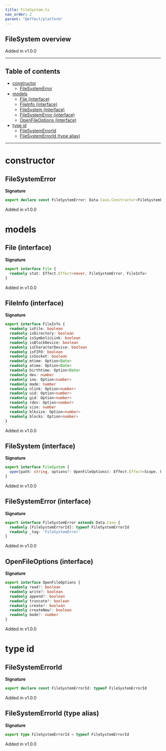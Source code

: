 ```yaml
---
title: FileSystem.ts
nav_order: 2
parent: "@effect/platform"
---
```


## FileSystem overview

Added in v1.0.0

---

<h2 class="text-delta">Table of contents</h2>

- [constructor](#constructor)
  - [FileSystemError](#filesystemerror)
- [models](#models)
  - [File (interface)](#file-interface)
  - [FileInfo (interface)](#fileinfo-interface)
  - [FileSystem (interface)](#filesystem-interface)
  - [FileSystemError (interface)](#filesystemerror-interface)
  - [OpenFileOptions (interface)](#openfileoptions-interface)
- [type id](#type-id)
  - [FileSystemErrorId](#filesystemerrorid)
  - [FileSystemErrorId (type alias)](#filesystemerrorid-type-alias)

---

# constructor

## FileSystemError

**Signature**

```ts
export declare const FileSystemError: Data.Case.Constructor<FileSystemError, typeof FileSystemErrorId | '_tag'>
```

Added in v1.0.0

# models

## File (interface)

**Signature**

```ts
export interface File {
  readonly stat: Effect.Effect<never, FileSystemError, FileInfo>
}
```

Added in v1.0.0

## FileInfo (interface)

**Signature**

```ts
export interface FileInfo {
  readonly isFile: boolean
  readonly isDirectory: boolean
  readonly isSymbolicLink: boolean
  readonly isBlockDevice: boolean
  readonly isCharacterDevice: boolean
  readonly isFIFO: boolean
  readonly isSocket: boolean
  readonly mtime: Option<Date>
  readonly atime: Option<Date>
  readonly birthtime: Option<Date>
  readonly dev: number
  readonly ino: Option<number>
  readonly mode: number
  readonly nlink: Option<number>
  readonly uid: Option<number>
  readonly gid: Option<number>
  readonly rdev: Option<number>
  readonly size: number
  readonly blksize: Option<number>
  readonly blocks: Option<number>
}
```

Added in v1.0.0

## FileSystem (interface)

**Signature**

```ts
export interface FileSystem {
  open(path: string, options?: OpenFileOptions): Effect.Effect<Scope, FileSystemError, File>
}
```

Added in v1.0.0

## FileSystemError (interface)

**Signature**

```ts
export interface FileSystemError extends Data.Case {
  readonly [FileSystemErrorId]: typeof FileSystemErrorId
  readonly _tag: 'FileSystemError'
}
```

Added in v1.0.0

## OpenFileOptions (interface)

**Signature**

```ts
export interface OpenFileOptions {
  readonly read?: boolean
  readonly write?: boolean
  readonly append?: boolean
  readonly truncate?: boolean
  readonly create?: boolean
  readonly createNew?: boolean
  readonly mode?: number
}
```

Added in v1.0.0

# type id

## FileSystemErrorId

**Signature**

```ts
export declare const FileSystemErrorId: typeof FileSystemErrorId
```

Added in v1.0.0

## FileSystemErrorId (type alias)

**Signature**

```ts
export type FileSystemErrorId = typeof FileSystemErrorId
```

Added in v1.0.0
